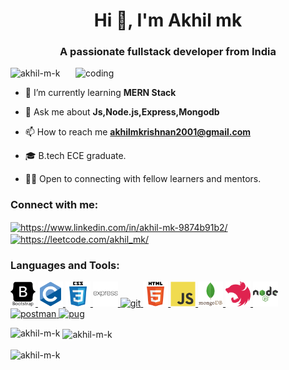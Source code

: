 <h1 align="center">Hi 👋, I'm Akhil mk</h1>
<h3 align="center">A passionate fullstack developer from India</h3>
<img align="right"  alt="coding" width="400" src="https://media.giphy.com/media/v1.Y2lkPTc5MGI3NjExdXc3YTg0Y3YyY3h5MDZ1ZmgycGQzbmRrcHZoOTMwdG1mZHJ4ejF2NCZlcD12MV9pbnRlcm5hbF9naWZfYnlfaWQmY3Q9Zw/wLNuW1tCKRiPmDV5Y4/giphy.gif">
<p align="left"> <img src="https://komarev.com/ghpvc/?username=akhil-m-k&label=Profile%20views&color=0e75b6&style=flat" alt="akhil-m-k" /> </p>

- 🌱 I’m currently learning **MERN Stack**

- 💬 Ask me about **Js,Node.js,Express,Mongodb**

- 📫 How to reach me **akhilmkrishnan2001@gmail.com**
  
-  🎓 B.tech ECE graduate.
  
- 👨‍💻 Open to connecting with fellow learners and mentors.

<h3 align="left">Connect with me:</h3>
<p align="left">
<a href="https://linkedin.com/in/https://www.linkedin.com/in/akhil-mk-9874b91b2/" target="blank"><img align="center" src="https://raw.githubusercontent.com/rahuldkjain/github-profile-readme-generator/master/src/images/icons/Social/linked-in-alt.svg" alt="https://www.linkedin.com/in/akhil-mk-9874b91b2/" height="30" width="40" /></a>
<a href="https://www.leetcode.com/https://leetcode.com/akhil_mk/" target="blank"><img align="center" src="https://raw.githubusercontent.com/rahuldkjain/github-profile-readme-generator/master/src/images/icons/Social/leet-code.svg" alt="https://leetcode.com/akhil_mk/" height="30" width="40" /></a>
</p>

<h3 align="left">Languages and Tools:</h3>
<p align="left"> <a href="https://getbootstrap.com" target="_blank" rel="noreferrer"> <img src="https://raw.githubusercontent.com/devicons/devicon/master/icons/bootstrap/bootstrap-plain-wordmark.svg" alt="bootstrap" width="40" height="40"/> </a> <a href="https://www.cprogramming.com/" target="_blank" rel="noreferrer"> <img src="https://raw.githubusercontent.com/devicons/devicon/master/icons/c/c-original.svg" alt="c" width="40" height="40"/> </a> <a href="https://www.w3schools.com/css/" target="_blank" rel="noreferrer"> <img src="https://raw.githubusercontent.com/devicons/devicon/master/icons/css3/css3-original-wordmark.svg" alt="css3" width="40" height="40"/> </a> <a href="https://expressjs.com" target="_blank" rel="noreferrer"> <img src="https://raw.githubusercontent.com/devicons/devicon/master/icons/express/express-original-wordmark.svg" alt="express" width="40" height="40"/> </a> <a href="https://git-scm.com/" target="_blank" rel="noreferrer"> <img src="https://www.vectorlogo.zone/logos/git-scm/git-scm-icon.svg" alt="git" width="40" height="40"/> </a> <a href="https://www.w3.org/html/" target="_blank" rel="noreferrer"> <img src="https://raw.githubusercontent.com/devicons/devicon/master/icons/html5/html5-original-wordmark.svg" alt="html5" width="40" height="40"/> </a> <a href="https://developer.mozilla.org/en-US/docs/Web/JavaScript" target="_blank" rel="noreferrer"> <img src="https://raw.githubusercontent.com/devicons/devicon/master/icons/javascript/javascript-original.svg" alt="javascript" width="40" height="40"/> </a> <a href="https://www.mongodb.com/" target="_blank" rel="noreferrer"> <img src="https://raw.githubusercontent.com/devicons/devicon/master/icons/mongodb/mongodb-original-wordmark.svg" alt="mongodb" width="40" height="40"/> </a> <a href="https://nestjs.com/" target="_blank" rel="noreferrer"> <img src="https://raw.githubusercontent.com/devicons/devicon/master/icons/nestjs/nestjs-plain.svg" alt="nestjs" width="40" height="40"/> </a> <a href="https://nodejs.org" target="_blank" rel="noreferrer"> <img src="https://raw.githubusercontent.com/devicons/devicon/master/icons/nodejs/nodejs-original-wordmark.svg" alt="nodejs" width="40" height="40"/> </a> <a href="https://postman.com" target="_blank" rel="noreferrer"> <img src="https://www.vectorlogo.zone/logos/getpostman/getpostman-icon.svg" alt="postman" width="40" height="40"/> </a> <a href="https://pugjs.org" target="_blank" rel="noreferrer"> <img src="https://cdn.worldvectorlogo.com/logos/pug.svg" alt="pug" width="40" height="40"/> </a> </p>

<p><img align="left" src="https://github-readme-stats.vercel.app/api/top-langs?username=akhil-m-k&show_icons=true&locale=en&layout=compact" alt="akhil-m-k" /></p>

<p>&nbsp;<img align="center" src="https://github-readme-stats.vercel.app/api?username=akhil-m-k&show_icons=true&locale=en" alt="akhil-m-k" /></p>

<p><img align="center" src="https://github-readme-streak-stats.herokuapp.com/?user=akhil-m-k&" alt="akhil-m-k" /></p>
